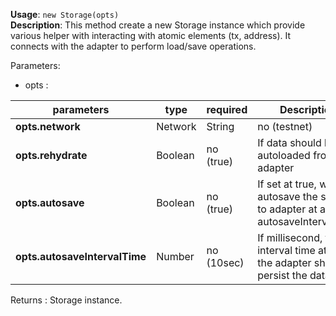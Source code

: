 **Usage**: `new Storage(opts)`  
**Description**: This method create a new Storage instance which provide various helper with interacting with atomic elements (tx, address). It connects with the adapter to perform load/save operations.
   

Parameters: 

- opts : 

| parameters                         | type            | required       | Description                                                                                                                                                                    |  
|------------------------------------|-----------------|----------------| ------------------------------------------------------------------------------------------------------------------------------------------------------------------------------ |
| **opts.network**                   | Network|String  | no (testnet)   | The network to use for the Storage instance                                                          |
| **opts.rehydrate**                 | Boolean         | no (true)      | If data should be autoloaded from the adapter                                                        |
| **opts.autosave**                  | Boolean         | no (true)      | If set at true, will autosave the storage to adapter at an autosaveIntervalTime                      |
| **opts.autosaveIntervalTime**      | Number          | no (10sec)     | If millisecond, the interval time at which the adapter should persist the data                       |

Returns : Storage instance.

